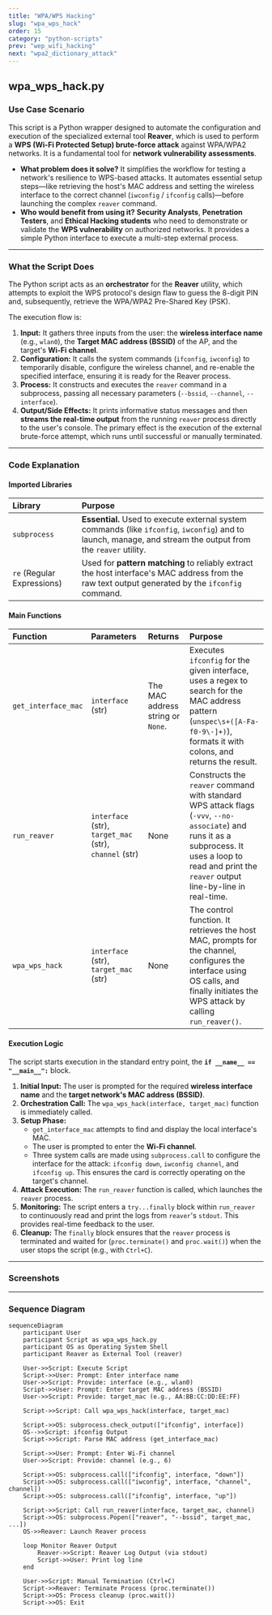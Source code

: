 ```yaml
---
title: "WPA/WPS Hacking"
slug: "wpa_wps_hack"
order: 15
category: "python-scripts"
prev: "wep_wifi_hacking"
next: "wpa2_dictionary_attack"
---
```


## wpa_wps_hack.py

### Use Case Scenario

This script is a Python wrapper designed to automate the configuration and execution of the specialized external tool **Reaver**, which is used to perform a **WPS (Wi-Fi Protected Setup) brute-force attack** against WPA/WPA2 networks. It is a fundamental tool for **network vulnerability assessments**.

* **What problem does it solve?** It simplifies the workflow for testing a network's resilience to WPS-based attacks. It automates essential setup steps—like retrieving the host's MAC address and setting the wireless interface to the correct channel (`iwconfig` / `ifconfig` calls)—before launching the complex `reaver` command.
* **Who would benefit from using it?** **Security Analysts**, **Penetration Testers**, and **Ethical Hacking students** who need to demonstrate or validate the **WPS vulnerability** on authorized networks. It provides a simple Python interface to execute a multi-step external process.

---

### What the Script Does

The Python script acts as an **orchestrator** for the **Reaver** utility, which attempts to exploit the WPS protocol's design flaw to guess the 8-digit PIN and, subsequently, retrieve the WPA/WPA2 Pre-Shared Key (PSK).

The execution flow is:

1.  **Input:** It gathers three inputs from the user: the **wireless interface name** (e.g., `wlan0`), the **Target MAC address (BSSID)** of the AP, and the target's **Wi-Fi channel**.
2.  **Configuration:** It calls the system commands (`ifconfig`, `iwconfig`) to temporarily disable, configure the wireless channel, and re-enable the specified interface, ensuring it is ready for the Reaver process.
3.  **Process:** It constructs and executes the `reaver` command in a subprocess, passing all necessary parameters (`--bssid`, `--channel`, `--interface`).
4.  **Output/Side Effects:** It prints informative status messages and then **streams the real-time output** from the running `reaver` process directly to the user's console. The primary effect is the execution of the external brute-force attempt, which runs until successful or manually terminated.

---

### Code Explanation

#### Imported Libraries

| Library | Purpose |
| :--- | :--- |
| `subprocess` | **Essential.** Used to execute external system commands (like `ifconfig`, `iwconfig`) and to launch, manage, and stream the output from the `reaver` utility. |
| `re` (Regular Expressions) | Used for **pattern matching** to reliably extract the host interface's MAC address from the raw text output generated by the `ifconfig` command. |

#### Main Functions

| Function | Parameters | Returns | Purpose |
| :--- | :--- | :--- | :--- |
| `get_interface_mac` | `interface` (str) | The MAC address string or `None`. | Executes `ifconfig` for the given interface, uses a regex to search for the MAC address pattern (`unspec\s+([A-Fa-f0-9\-]+)`), formats it with colons, and returns the result. |
| `run_reaver` | `interface` (str), `target_mac` (str), `channel` (str) | None | Constructs the `reaver` command with standard WPS attack flags (`-vvv`, `--no-associate`) and runs it as a subprocess. It uses a loop to read and print the `reaver` output line-by-line in real-time. |
| `wpa_wps_hack` | `interface` (str), `target_mac` (str) | None | The control function. It retrieves the host MAC, prompts for the channel, configures the interface using OS calls, and finally initiates the WPS attack by calling `run_reaver()`. |

#### Execution Logic

The script starts execution in the standard entry point, the **`if __name__ == "__main__":`** block.

1.  **Initial Input:** The user is prompted for the required **wireless interface name** and the **target network's MAC address (BSSID)**.
2.  **Orchestration Call:** The `wpa_wps_hack(interface, target_mac)` function is immediately called.
3.  **Setup Phase:**
    * `get_interface_mac` attempts to find and display the local interface's MAC.
    * The user is prompted to enter the **Wi-Fi channel**.
    * Three system calls are made using `subprocess.call` to configure the interface for the attack: `ifconfig down`, `iwconfig channel`, and `ifconfig up`. This ensures the card is correctly operating on the target's channel.
4.  **Attack Execution:** The `run_reaver` function is called, which launches the `reaver` process.
5.  **Monitoring:** The script enters a `try...finally` block within `run_reaver` to continuously read and print the logs from `reaver`'s `stdout`. This provides real-time feedback to the user.
6.  **Cleanup:** The `finally` block ensures that the `reaver` process is terminated and waited for (`proc.terminate()` and `proc.wait()`) when the user stops the script (e.g., with `Ctrl+C`).
                      
---

### Screenshots

---

### Sequence Diagram

```mermaid
sequenceDiagram
    participant User
    participant Script as wpa_wps_hack.py
    participant OS as Operating System Shell
    participant Reaver as External Tool (reaver)

    User->>Script: Execute Script
    Script->>User: Prompt: Enter interface name
    User->>Script: Provide: interface (e.g., wlan0)
    Script->>User: Prompt: Enter target MAC address (BSSID)
    User->>Script: Provide: target_mac (e.g., AA:BB:CC:DD:EE:FF)

    Script->>Script: Call wpa_wps_hack(interface, target_mac)

    Script->>OS: subprocess.check_output(["ifconfig", interface])
    OS-->>Script: ifconfig Output
    Script->>Script: Parse MAC address (get_interface_mac)

    Script->>User: Prompt: Enter Wi-Fi channel
    User->>Script: Provide: channel (e.g., 6)

    Script->>OS: subprocess.call(["ifconfig", interface, "down"])
    Script->>OS: subprocess.call(["iwconfig", interface, "channel", channel])
    Script->>OS: subprocess.call(["ifconfig", interface, "up"])

    Script->>Script: Call run_reaver(interface, target_mac, channel)
    Script->>OS: subprocess.Popen(["reaver", "--bssid", target_mac, ...])
    OS->>Reaver: Launch Reaver process

    loop Monitor Reaver Output
        Reaver->>Script: Reaver Log Output (via stdout)
        Script->>User: Print log line
    end

    User->>Script: Manual Termination (Ctrl+C)
    Script->>Reaver: Terminate Process (proc.terminate())
    Script->>OS: Process cleanup (proc.wait())
    Script->>OS: Exit
